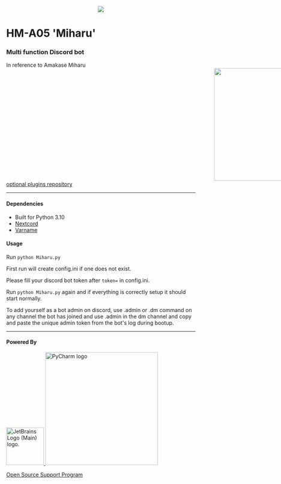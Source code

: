 <div align="center">
  <img src="https://user-images.githubusercontent.com/6142286/158825744-a90ca074-6cc2-43e9-a662-695db28cadb1.gif"/>
</div>

# HM-A05 'Miharu'
### Multi function Discord bot

In reference to Amakase Miharu
<img src="https://www.python.org/static/community_logos/python-powered-w.svg" width="300px" hspace="110%"/>
[optional plugins repository](https://github.com/LaaZa/hm-a05-plugins)

* * *
#### Dependencies

- Built for Python 3.10
- [Nextcord](https://github.com/nextcord/nextcord)
- [Varname](https://pypi.org/project/varname/)



#### Usage
Run `python Miharu.py`

First run will create config.ini if one does not exist.

Please fill your discord bot token after `token=` in config.ini.

Run `python Miharu.py` again and if everything is correctly setup it should start normally.

To add yourself as a bot admin on discord, use .admin or .dm command on any channel the bot has joined and use .admin in the dm channel and copy and paste the unique admin token from the bot's log during bootup.
* * *
#### Powered By
<a href="https://www.jetbrains.com/">
  <img src="https://resources.jetbrains.com/storage/products/company/brand/logos/jb_beam.png" alt="JetBrains Logo (Main) logo." width=100px>
</a>
<a href="https://www.jetbrains.com/pycharm/">
  <img alt="PyCharm logo" src="https://resources.jetbrains.com/storage/products/company/brand/logos/PyCharm.svg" width=300px/>
</a>



[Open Source Support Program](https://jb.gg/OpenSourceSupport)
